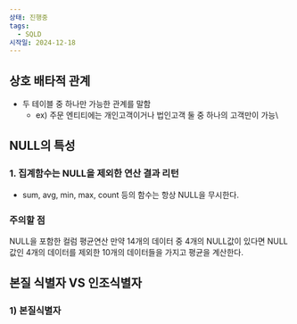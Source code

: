 ```yaml
---
상태: 진행중
tags:
  - SQLD
시작일: 2024-12-18
---
```

## 상호 배타적 관계
- 두 테이블 중 하나만 가능한 관계를 말함
	- ex) 주문 엔티티에는 개인고객이거나 법인고객 둘 중 하나의 고객만이 가능\

## NULL의 특성
### 1. 집계함수는 NULL을 제외한 연산 결과 리턴
- sum, avg, min, max, count 등의 함수는 항상 NULL을 무시한다.

### 주의할 점
NULL을 포함한 컬럼 평균연산
만약 14개의 데이터 중 4개의 NULL값이 있다면 NULL값인 4개의 데이터를 제외한 10개의 데이터들을 가지고 평균을 계산한다.

## 본질 식별자 VS 인조식별자
### 1) 본질식별자
